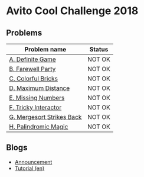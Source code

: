 # Avito Cool Challenge 2018

## Problems

|Problem name|Status|
|------------|---------|
| [A. Definite Game](problems/A._Definite_Game.md)|NOT OK|
| [B. Farewell Party](problems/B._Farewell_Party.md)|NOT OK|
| [C. Colorful Bricks](problems/C._Colorful_Bricks.md)|NOT OK|
| [D. Maximum Distance](problems/D._Maximum_Distance.md)|NOT OK|
| [E. Missing Numbers](problems/E._Missing_Numbers.md)|NOT OK|
| [F. Tricky Interactor](problems/F._Tricky_Interactor.md)|NOT OK|
| [G. Mergesort Strikes Back](problems/G._Mergesort_Strikes_Back.md)|NOT OK|
| [H. Palindromic Magic](problems/H._Palindromic_Magic.md)|NOT OK|
## Blogs

- [Announcement](blogs/Announcement.md)
- [Tutorial (en)](blogs/Tutorial_(en).md)
